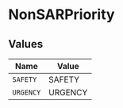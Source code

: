 # NonSARPriority


## Values

| Name      | Value     |
| --------- | --------- |
| `SAFETY`  | SAFETY    |
| `URGENCY` | URGENCY   |